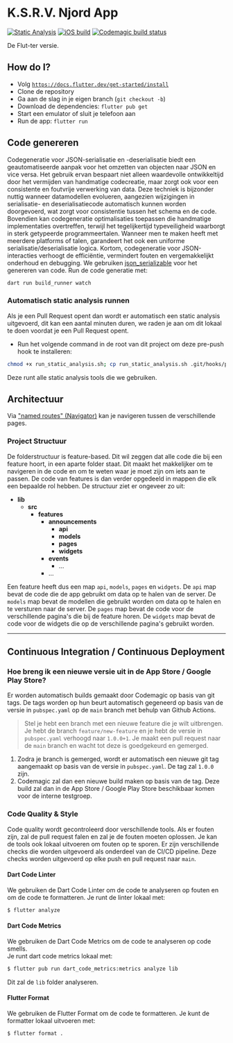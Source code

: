 # K.S.R.V. Njord App
[![Static Analysis](https://github.com/ksrvnjord/app.main/actions/workflows/static-analysis.yml/badge.svg)](https://github.com/ksrvnjord/app.main/actions/workflows/static-analysis.yml)
[![iOS build](https://github.com/ksrvnjord/app.main/actions/workflows/build-ios.yml/badge.svg)](https://github.com/ksrvnjord/app.main/actions/workflows/build-ios.yml)
[![Codemagic build status](https://api.codemagic.io/apps/639df4a27b07a355e8861df9/639df4a27b07a355e8861df8/status_badge.svg)](https://codemagic.io/apps/639df4a27b07a355e8861df9/639df4a27b07a355e8861df8/latest_build)

De Flut-ter versie.

## How do I?

- Volg [`https://docs.flutter.dev/get-started/install`](https://docs.flutter.dev/get-started/install)
- Clone de repository
- Ga aan de slag in je eigen branch (`git checkout -b`)
- Download de dependencies: `flutter pub get`
- Start een emulator of sluit je telefoon aan
- Run de app: `flutter run`


## Code genereren
Codegeneratie voor JSON-serialisatie en -deserialisatie biedt een geautomatiseerde aanpak voor het omzetten van objecten naar JSON en vice versa. Het gebruik ervan bespaart niet alleen waardevolle ontwikkeltijd door het vermijden van handmatige codecreatie, maar zorgt ook voor een consistente en foutvrije verwerking van data. Deze techniek is bijzonder nuttig wanneer datamodellen evolueren, aangezien wijzigingen in serialisatie- en deserialisatiecode automatisch kunnen worden doorgevoerd, wat zorgt voor consistentie tussen het schema en de code. Bovendien kan codegeneratie optimalisaties toepassen die handmatige implementaties overtreffen, terwijl het tegelijkertijd typeveiligheid waarborgt in sterk getypeerde programmeertalen. Wanneer men te maken heeft met meerdere platforms of talen, garandeert het ook een uniforme serialisatie/deserialisatie logica. Kortom, codegeneratie voor JSON-interacties verhoogt de efficiëntie, vermindert fouten en vergemakkelijkt onderhoud en debugging.
We gebruiken [json_serializable](https://pub.dev/packages/json_serializable) voor het genereren van code. 
Run de code generatie met:
```bash
dart run build_runner watch
```


### Automatisch static analysis runnen
Als je een Pull Request opent dan wordt er automatisch een static analysis uitgevoerd, dit kan een aantal minuten duren, we raden je aan om dit lokaal te doen voordat je een Pull Request opent.
- Run het volgende command in de root van dit project om deze pre-push hook te installeren:
```bash
chmod +x run_static_analysis.sh; cp run_static_analysis.sh .git/hooks/pre-push; chmod 700 .git/hooks/pre-push
```
Deze runt alle static analysis tools die we gebruiken.

## Architectuur
Via ["named routes" (Navigator)](https://api.flutter.dev/flutter/widgets/Navigator-class.html) kan je navigeren tussen de verschillende pages.

### Project Structuur
De folderstructuur is feature-based. Dit wil zeggen dat alle code die bij een feature hoort, in een aparte folder staat. Dit maakt het makkelijker om te navigeren in de code en om te weten waar je moet zijn om iets aan te passen. De code van features is dan verder opgedeeld in mappen die elk een bepaalde rol hebben. De structuur ziet er ongeveer zo uit:


- **lib**
    -  **src**
        - **features**
            - **announcements**
                - **api**
                - **models**
                - **pages**
                - **widgets**
            - **events**
                - ...
            - ...


Een feature heeft dus een map `api`, `models`, `pages` en `widgets`. De `api` map bevat de code die de app gebruikt om data op te halen van de server. De `models` map bevat de modellen die gebruikt worden om data op te halen en te versturen naar de server. De `pages` map bevat de code voor de verschillende pagina's die bij de feature horen. De `widgets` map bevat de code voor de widgets die op de verschillende pagina's gebruikt worden.

---
## Continuous Integration / Continuous Deployment
### Hoe breng ik een nieuwe versie uit in de App Store / Google Play Store?
Er worden automatisch builds gemaakt door Codemagic op basis van git tags.
De tags worden op hun beurt automatisch gegeneerd op basis van de versie in `pubspec.yaml` op de `main` branch met behulp van Github Actions.

 > Stel je hebt een branch met een nieuwe feature die je wilt uitbrengen. Je hebt de branch `feature/new-feature` en je hebt de versie in `pubspec.yaml` verhoogd naar `1.0.0+1`. Je maakt een pull request naar de `main` branch en wacht tot deze is goedgekeurd en gemerged. 
1. Zodra je branch is gemerged, wordt er automatisch een nieuwe git tag aangemaakt op basis van de versie in `pubspec.yaml`. De tag zal `1.0.0` zijn.
2. Codemagic zal dan een nieuwe build maken op basis van de tag. Deze build zal dan in de App Store / Google Play Store beschikbaar komen voor de interne testgroep.

### Code Quality & Style
Code quality wordt gecontroleerd door verschillende tools. Als er fouten zijn, zal de pull request falen en zal je de fouten moeten oplossen. Je kan de tools ook lokaal uitvoeren om fouten op te sporen.
Er zijn verschillende checks die worden uitgevoerd als onderdeel van de CI/CD pipeline. Deze checks worden uitgevoerd op elke push en pull request naar `main`.

#### Dart Code Linter
We gebruiken de Dart Code Linter om de code te analyseren op fouten en om de code te formatteren.
Je runt de linter lokaal met:
```bash
$ flutter analyze
```

#### Dart Code Metrics
We gebruiken de Dart Code Metrics om de code te analyseren op code smells.  
Je runt dart code metrics lokaal met:
```bash
$ flutter pub run dart_code_metrics:metrics analyze lib
```
Dit zal de `lib` folder analyseren.

#### Flutter Format
We gebruiken de Flutter Format om de code te formatteren. 
Je kunt de formatter lokaal uitvoeren met:
```bash
$ flutter format .
```
